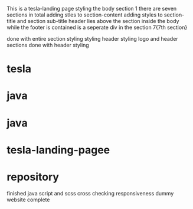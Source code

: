This is a tesla-landing page
styling the body section 1
there are seven sections in total
adding stles to section-content
adding styles to section-title and section sub-title
header lies above the section inside the body
while the footer is contained is a seperate div in the section 7{7th section} 

done with entire section styling
styling header
styling logo and header sections
done with header styling

# tesla
# java
# java
# tesla-landing-pagee
# repository


finished java script and scss
cross checking responsiveness
dummy website complete
